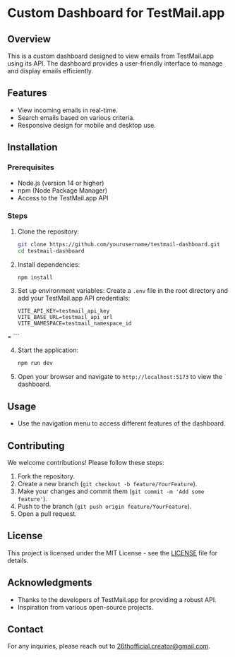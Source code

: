 # Custom Dashboard for TestMail.app

## Overview
This is a custom dashboard designed to view emails from TestMail.app using its API. The dashboard provides a user-friendly interface to manage and display emails efficiently.

## Features
- View incoming emails in real-time.
- Search emails based on various criteria.
- Responsive design for mobile and desktop use.

## Installation

### Prerequisites
- Node.js (version 14 or higher)
- npm (Node Package Manager)
- Access to the TestMail.app API

### Steps
1. Clone the repository:
   ```bash
   git clone https://github.com/yourusername/testmail-dashboard.git
   cd testmail-dashboard
   ```

2. Install dependencies:
   ```bash
   npm install
   ```

3. Set up environment variables:
   Create a `.env` file in the root directory and add your TestMail.app API credentials:
   ```
   VITE_API_KEY=testmail_api_key
   VITE_BASE_URL=testmail_api_url
   VITE_NAMESPACE=testmail_namespace_id
=   ```

4. Start the application:
   ```bash
   npm run dev
   ```

5. Open your browser and navigate to `http://localhost:5173` to view the dashboard.

## Usage
- Use the navigation menu to access different features of the dashboard.

## Contributing
We welcome contributions! Please follow these steps:
1. Fork the repository.
2. Create a new branch (`git checkout -b feature/YourFeature`).
3. Make your changes and commit them (`git commit -m 'Add some feature'`).
4. Push to the branch (`git push origin feature/YourFeature`).
5. Open a pull request.

## License
This project is licensed under the MIT License - see the [LICENSE](LICENSE) file for details.

## Acknowledgments
- Thanks to the developers of TestMail.app for providing a robust API.
- Inspiration from various open-source projects.

## Contact
For any inquiries, please reach out to [26thofficial.creator@gmail.com](mailto:26thofficial.creator@gmail.com).
